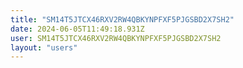 ```yaml
---
title: "SM14T5JTCX46RXV2RW4QBKYNPFXF5PJGSBD2X7SH2"
date: 2024-06-05T11:49:18.931Z
user: SM14T5JTCX46RXV2RW4QBKYNPFXF5PJGSBD2X7SH2
layout: "users"
---
```

    